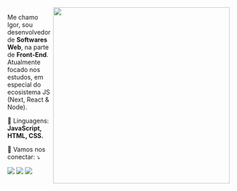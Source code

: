 <img src="https://raw.githubusercontent.com/MicaelliMedeiros/micaellimedeiros/master/image/computer-illustration.png" min-width="400px" max-width="400px" width="400px" align="right">

<p align="left"> 
  Me chamo Igor, sou desenvolvedor de <strong>Softwares Web</strong>, na parte de <strong>Front-End</strong>.<br>
  Atualmente focado nos estudos, em especial do ecosistema JS (Next, React & Node).
</p>

<p align="left">
  🦄 Linguagens: <strong>JavaScript, HTML, CSS.</strong>
</p>

<p align="left">
  💌 Vamos nos conectar: ⤵️
</p>

<p align="left">
  <a href="mailto:igorrsgraziano@gmail.com" alt="Gmail">
  <img src="https://img.shields.io/badge/-Gmail-FF0000?style=flat-square&labelColor=FF0000&logo=gmail&logoColor"/></a>

  <a href="https://www.linkedin.com/in/igor-graziano-81570418b/" alt="Linkedin">
  <img src="https://img.shields.io/badge/-Linkedin-0e76a8?style=flat-square&logo=Linkedin&logoColor=white&link" /></a>

  <a href="https://wa.me/553498673008" alt="WhatsApp">
  <img src="https://img.shields.io/badge/-WhatsApp-25d366?style=flat-square&labelColor=25d366&logo=whatsapp&logoColor=white&link"/></a>
</p>  
